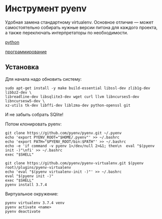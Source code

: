 # Инструмент pyenv

Удобная замена стандартному virtualenv. 
Основное отличие — может самостоятельно собирать нужные версии питона для 
каждого проекта, а также переключать интерпретаторы по необходимости.

[python](./meta_python.md)

[программирование](./meta_programmirovanie.md)

## Установка

Для начала надо обновить систему:
```shell
sudo apt-get install -y make build-essential libssl-dev zlib1g-dev libbz2-dev \
libreadline-dev libsqlite3-dev wget curl llvm libncurses5-dev libncursesw5-dev \
xz-utils tk-dev libffi-dev liblzma-dev python-openssl git
```
И не забыть собрать SQlite!

Потом клонировать pyenv:
```shell
git clone https://github.com/pyenv/pyenv.git ~/.pyenv
echo 'export PYENV_ROOT="$HOME/.pyenv"' >> ~/.bashrc
echo 'export PATH="$PYENV_ROOT/bin:$PATH"' >> ~/.bashrc
echo -e 'if command -v pyenv 1>/dev/null 2>&1; then\n  eval "$(pyenv init -)"\nfi' >> ~/.bashrc
exec "$SHELL"
```

```shell
git clone https://github.com/pyenv/pyenv-virtualenv.git $(pyenv root)/plugins/pyenv-virtualenv
echo 'eval "$(pyenv virtualenv-init -)"' >> ~/.bashrc
eval "$(pyenv init -)"
exec "$SHELL"
pyenv install 3.7.4
```

Виртуальное окружение:
```shell
pyenv virtualenv 3.7.4 venv
pyenv activate <name>
pyenv deactivate
```
